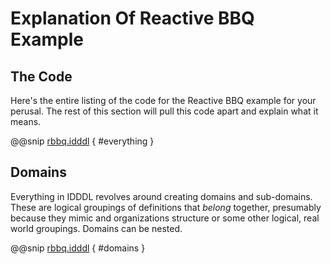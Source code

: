 # Explanation Of Reactive BBQ Example

## The Code
Here's the entire listing of the code for the Reactive BBQ
example for your perusal. The rest of this section will pull
this code apart and explain what it means.

@@snip [rbbq.idddl](/parser/src/test/input/rbbq.idddl) { #everything }

## Domains
Everything in IDDDL revolves around creating domains and sub-domains. These
 are logical groupings of definitions that *belong* together, presumably
  because they mimic and organizations structure or some other logical, real
  world groupings. Domains can be nested. 

@@snip [rbbq.idddl](/parser/src/test/input/rbbq.idddl) { #domains }
